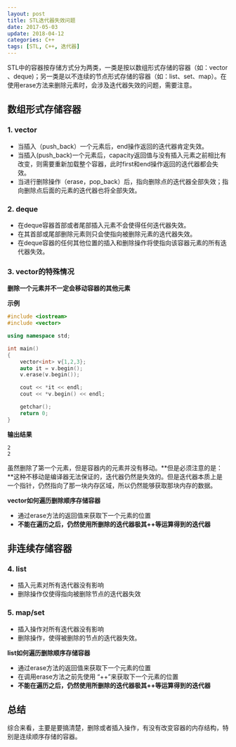 ```yaml
---
layout: post
title: STL迭代器失效问题
date: 2017-05-03
update: 2018-04-12
categories: C++
tags: [STL, C++, 迭代器]
---
```


STL中的容器按存储方式分为两类，一类是按以数组形式存储的容器（如：vector 、deque)；另一类是以不连续的节点形式存储的容器（如：list、set、map）。在使用erase方法来删除元素时，会涉及迭代器失效的问题，需要注意。

<!--more-->

## 数组形式存储容器

### 1. vector

* 当插入（push_back）一个元素后，end操作返回的迭代器肯定失效。
* 当插入(push_back)一个元素后，capacity返回值与没有插入元素之前相比有改变，则需要重新加载整个容器，此时first和end操作返回的迭代器都会失效。
* 当进行删除操作（erase，pop_back）后，指向删除点的迭代器全部失效；指向删除点后面的元素的迭代器也将全部失效。

### 2. deque

* 在deque容器首部或者尾部插入元素不会使得任何迭代器失效。
* 在其首部或尾部删除元素则只会使指向被删除元素的迭代器失效。
* 在deque容器的任何其他位置的插入和删除操作将使指向该容器元素的所有迭代器失效。

### 3. vector的特殊情况

**删除一个元素并不一定会移动容器的其他元素**

**示例**

```c++
#include <iostream>
#include <vector>

using namespace std;

int main()
{
    vector<int> v{1,2,3};
    auto it = v.begin();
    v.erase(v.begin());

    cout << *it << endl;
    cout << *v.begin() << endl;

    getchar();
    return 0;
}
```
**输出结果**

```
2
2
```

虽然删除了第一个元素，但是容器内的元素并没有移动。**但是必须注意的是：**这种不移动是编译器无法保证的，迭代器仍然是失效的。但是迭代器本质上是一个指针，仍然指向了那一块内存区域，所以仍然能够获取那块内存的数据。

**vector如何遍历删除顺序存储容器**

* 通过erase方法的返回值来获取下一个元素的位置
* **不能在遍历之后，仍然使用所删除的迭代器极其++等运算得到的迭代器**

## 非连续存储容器

### 4. list

* 插入元素对所有迭代器没有影响
* 删除操作仅使得指向被删除节点的迭代器失效

### 5. map/set

* 插入操作对所有迭代器没有影响
* 删除操作，使得被删除的节点的迭代器失效。

**list如何遍历删除顺序存储容器**

* 通过erase方法的返回值来获取下一个元素的位置 
* 在调用erase方法之前先使用 “++”来获取下一个元素的位置 
* **不能在遍历之后，仍然使用所删除的迭代器极其++等运算得到的迭代器**

## 总结

综合来看，主要是要搞清楚，删除或者插入操作，有没有改变容器的内存结构，特别是连续顺序存储的容器。


